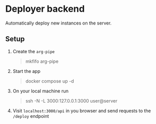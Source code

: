 # Deployer backend

Automatically deploy new instances on the server.

## Setup

1. Create the `arg-pipe`
    > mkfifo arg-pipe
2. Start the app
    > docker compose up -d
3. On your local machine run 
    > ssh -N -L 3000:127.0.0.1:3000 user@server
4. Visit `localhost:3000/api` in you browser and send requests to the `/deploy` endpoint
